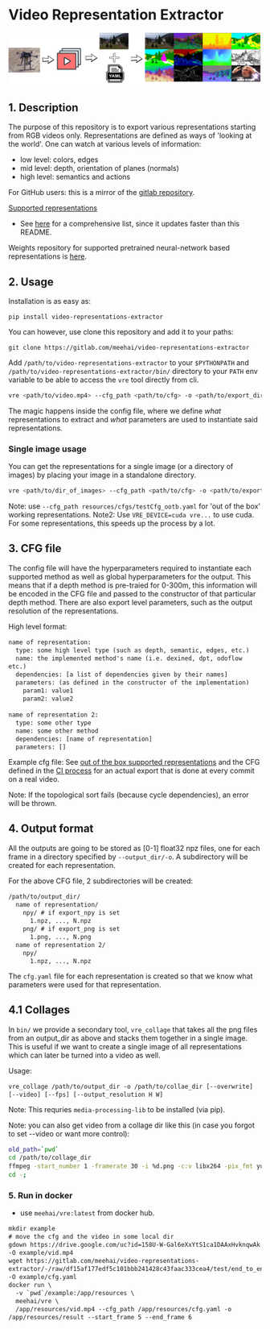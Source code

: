 # Video Representation Extractor

![logo](logo.png)

## 1. Description

The purpose of this repository is to export various representations starting from RGB videos only. Representations are
defined as ways of 'looking at the world'. One can watch at various levels of information:
- low level: colors, edges
- mid level: depth, orientation of planes (normals)
- high level: semantics and actions

For GitHub users: this is a mirror of the
[gitlab repository](https://gitlab.com/meehai/video-representations-extractor).

<u>Supported representations</u>

- See [here](vre/representations/build_representations.py) for a comprehensive list, since it updates faster
than this README.

Weights repository for supported pretrained neural-network based representations is
[here](https://drive.google.com/drive/folders/1bWKEAiTXDpgaY2YOAFBvMqqyOGSafoIm?usp=sharing).

## 2. Usage

Installation is as easy as:
```
pip install video-representations-extractor
```

You can however, use clone this repository and add it to your paths:
```
git clone https://gitlab.com/meehai/video-representations-extractor
```
Add `/path/to/video-representations-extractor` to your `$PYTHONPATH` and `/path/to/video-representations-extractor/bin/`
directory to your `PATH` env variable to be able to access the `vre` tool directly from cli.

```bash
vre <path/to/video.mp4> --cfg_path <path/to/cfg> -o <path/to/export_dir>
```

The magic happens inside the config file, where we define *what* representations to extract and *what* parameters are
used to instantiate said representations.

### Single image usage

You can get the representations for a single image (or a directory of images) by placing your image in a standalone
directory.

```bash
vre <path/to/dir_of_images> --cfg_path <path/to/cfg> -o <path/to/export_dir>
```

Note: use `--cfg_path resources/cfgs/testCfg_ootb.yaml` for 'out of the box' working representations.
Note2: Use `VRE_DEVICE=cuda vre...` to use cuda. For some representations, this speeds up the process by a lot.

## 3. CFG file

The config file will have the hyperparameters required to instantiate each supported method as well as global
hyperparameters for the output. This means that if a depth method is pre-traied for 0-300m, this information will be
encoded in the CFG file and passed to the constructor of that particular depth method. There are also export level
parameters, such as the output resolution of the representations.

High level format:

```
name of representation:
  type: some high level type (such as depth, semantic, edges, etc.)
  name: the implemented method's name (i.e. dexined, dpt, odoflow etc.)
  dependencies: [a list of dependencies given by their names]
  parameters: (as defined in the constructor of the implementation)
    param1: value1
    param2: value2

name of representation 2:
  type: some other type
  name: some other method
  dependencies: [name of representation]
  parameters: []
```

Example cfg file: See [out of the box supported representations](cfgs/testCfg_ootb.yaml) and the CFG defined in
the [CI process](.gitlab-ci.yml) for an actual export that is done at every commit on a real video.

Note: If the topological sort fails (because cycle dependencies), an error will be thrown.

## 4. Output format

All the outputs are going to be stored as [0-1] float32 npz files, one for each frame in a directory specified by
`--output_dir/-o`. A subdirectory will be created for each representation.

For the above CFG file, 2 subdirectories will be created:

```
/path/to/output_dir/
  name of representation/
    npy/ # if export_npy is set
      1.npz, ..., N.npz
    png/ # if export_png is set
      1.png, ..., N.png
  name of representation 2/
    npy/
      1.npz, ..., N.npz
```

The `cfg.yaml` file for each representation is created so that we know what parameters were used for that
representation.

## 4.1 Collages

In `bin/` we provide a secondary tool, `vre_collage` that takes all the png files from an output_dir as above and
stacks them together in a single image. This is useful if we want to create a single image of all representations which
can later be turned into a video as well.

Usage:
```
vre_collage /path/to/output_dir -o /path/to/collae_dir [--overwrite] [--video] [--fps] [--output_resolution H W]
```

Note: This requries `media-processing-lib` to be installed (via pip).

Note: you can also get video from a collage dir like this (in case you forgot to set --video or want more control):

```bash
old_path=`pwd`
cd /path/to/collage_dir
ffmpeg -start_number 1 -framerate 30 -i %d.png -c:v libx264 -pix_fmt yuv420p $oldPath/collage.mp4;
cd -;
```

### 5. Run in docker
- use `meehai/vre:latest` from docker hub.

```
mkdir example
# move the cfg and the video in some local dir
gdown https://drive.google.com/uc?id=158U-W-Gal6eXxYtS1ca1DAAxHvknqwAk -O example/vid.mp4
wget https://gitlab.com/meehai/video-representations-extractor/-/raw/df15af177edf5c101bbb241428c43faac333cea4/test/end_to_end/imgur/cfg.yaml -O example/cfg.yaml
docker run \
  -v `pwd`/example:/app/resources \
  meehai/vre \
  /app/resources/vid.mp4 --cfg_path /app/resources/cfg.yaml -o /app/resources/result --start_frame 5 --end_frame 6
```

